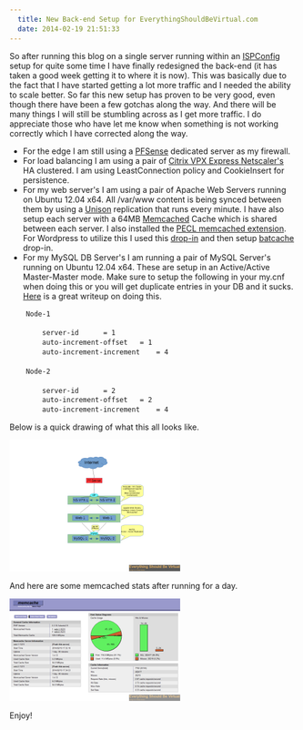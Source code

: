 ```yaml
---
  title: New Back-end Setup for EverythingShouldBeVirtual.com
  date: 2014-02-19 21:51:33
---
```


So after running this blog on a single server running within an
[ISPConfig](http://www.ispconfig.org/ "http\://www.ispconfig.org/") setup
for quite some time I have finally redesigned the back-end (it has taken
a good week getting it to where it is now). This was basically due to
the fact that I have started getting a lot more traffic and I needed the
ability to scale better. So far this new setup has proven to be very
good, even though there have been a few gotchas along the way. And there
will be many things I will still be stumbling across as I get more
traffic. I do appreciate those who have let me know when something is
not working correctly which I have corrected along the way.

-   For the edge I am still using a
    [PFSense](http://pfsense.org/ "http\://pfsense.org/") dedicated server
    as my firewall.
-   For load balancing I am using a pair of [Citrix VPX Express Netscaler's](https://www.citrix.com/downloads/netscaler-adc/virtual-appliances/netscaler-vpx-express.html "https\://www.citrix.com/downloads/netscaler-adc/virtual-appliances/netscaler-vpx-express.html")
    HA clustered. I am using LeastConnection policy and CookieInsert for
    persistence.
-   For my web server's I am using a pair of Apache Web Servers running
    on Ubuntu 12.04 x64. All /var/www content is being synced between
    them by using a
    [Unison](http://www.cis.upenn.edu/~bcpierce/unison/ "http\://www.cis.upenn.edu/~bcpierce/unison/")
    replication that runs every minute. I have also setup each server
    with a 64MB
    [Memcached](http://memcached.org/ "http\://memcached.org/") Cache
    which is shared between each server. I also installed the [PECL memcached extension](http://pecl.php.net/package/memcached "http\://pecl.php.net/package/memcached").
    For Wordpress to utilize this I used this
    [drop-in](http://svn.wp-plugins.org/memcached/trunk/ "http\://svn.wp-plugins.org/memcached/trunk/")
    and then setup
    [batcache](http://wordpress.org/plugins/batcache/installation/ "http\://wordpress.org/plugins/batcache/installation/")
    drop-in.
-   For my MySQL DB Server's I am running a pair of MySQL Server's
    running on Ubuntu 12.04 x64. These are setup in an Active/Active
    Master-Master mode. Make sure to setup the following in your my.cnf
    when doing this or you will get duplicate entries in your DB and it
    sucks.
    [Here](https://www.digitalocean.com/community/articles/how-to-set-up-mysql-master-master-replication "https\://www.digitalocean.com/community/articles/how-to-set-up-mysql-master-master-replication")
    is a great writeup on doing this.

```bash
    Node-1

        server-id      = 1
        auto-increment-offset   = 1
        auto-increment-increment    = 4

    Node-2

        server-id      = 2
        auto-increment-offset   = 2
        auto-increment-increment    = 4
```

Below is a quick drawing of what this all looks like.

![Netscaler-Apache-MySQL](../../assets/Netscaler-Apache-MySQL-300x231.png)

And here are some memcached stats after running for a day.

![18-13-32](../../assets/18-13-32-300x180.png)

Enjoy!
